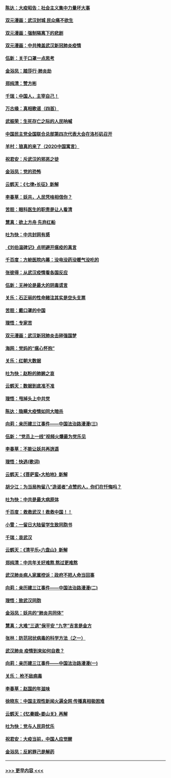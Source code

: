 #### [陈达：大疫昭告：社会主义集中力量坏大事](../pages/nsc993/n11859419.md?t=02112202) 
#### [双元漫画：武汉封城 民众痛不欲生](../pages/nsc993/n11859287.md?t=02112202) 
#### [双元漫画：强制隔离下的悲剧](../pages/nsc993/n11859244.md?t=02112202) 
#### [双元漫画：中共掩盖武汉新冠肺炎疫情](../pages/nsc993/n11858249.md?t=02112202) 
#### [伍新：关于口罩一点思考](../pages/nsc993/n11859195.md?t=02112202) 
#### [金浴凤：踏莎行‧肺炎劫](../pages/nsc993/n11858227.md?t=02112202) 
#### [郑纯清：赞方彬](../pages/nsc993/n11856803.md?t=02112202) 
#### [千瑞；中国人，主宰自己！](../pages/nsc993/n11856793.md?t=02112202) 
#### [万古缘：真相歌谣（四首）](../pages/nsc993/n11856263.md?t=02112202) 
#### [武振荣：生死存亡之际的人民呐喊](../pages/nsc993/n11856256.md?t=02112202) 
#### [中国民主党全国联合总部第四次代表大会在洛杉矶召开](../pages/nsc993/n11856344.md?t=02112202) 
#### [羊村：狼真的来了（2020中国寓言）](../pages/nsc993/n11856229.md?t=02112202) 
#### [祝君安：斥武汉的邪恶之徒](../pages/nsc993/n11855861.md?t=02112202) 
#### [金浴凤：党的恐怖](../pages/nsc993/n11855849.md?t=02112202) 
#### [云鹤天：《七律▪长征》新解](../pages/nsc993/n11855479.md?t=02112202) 
#### [李春草：妖共，人民凭啥相信你？](../pages/nsc993/n11855196.md?t=02112202) 
#### [苦胆：眼科医生的职责是让人看清](../pages/nsc993/n11853840.md?t=02112202) 
#### [慧真：欲上方舟 先弃红船](../pages/nsc993/n11853483.md?t=02112202) 
#### [吐为快：中共封网有感](../pages/nsc993/n11852575.md?t=02112202) 
#### [《刘伯温碑记》点明避开瘟疫的真言](../pages/nsc993/n11852128.md?t=02112202) 
#### [千百度：方舱医院内幕：没电没药没暖气没吃的](../pages/nsc993/n11850211.md?t=02112202) 
#### [张彼得：从武汉疫情看各国反应](../pages/nsc993/n11850102.md?t=02112202) 
#### [伍新：无神论是最大的阴毒谎言](../pages/nsc993/n11846129.md?t=02112202) 
#### [关乐：石正丽的性命赌注其实是空头支票](../pages/nsc993/n11846109.md?t=02112202) 
#### [苦胆：戴口罩的中国](../pages/nsc993/n11845576.md?t=02112202) 
#### [理悟：专家苦](../pages/nsc993/n11845564.md?t=02112202) 
#### [双元漫画：武汉新冠肺炎击碎强国梦](../pages/nsc993/n11843320.md?t=02112202) 
#### [海网：党妈的“瘟心怀抱”](../pages/nsc993/n11840740.md?t=02112202) 
#### [关乐：红朝大数据](../pages/nsc993/n11840675.md?t=02112202) 
#### [吐为快：赵粉的肺腑之哀](../pages/nsc993/n11840618.md?t=02112202) 
#### [云鹤天：数据到底准不准](../pages/nsc993/n11840325.md?t=02112202) 
#### [理悟：甩掉头上中共党](../pages/nsc993/n11838826.md?t=02112202) 
#### [陈达：隐瞒大疫情如同大暗杀](../pages/nsc993/n11838771.md?t=02112202) 
#### [向莉：亲历建三江事件——中国法治路漫漫(三)](../pages/nsc993/n11831825.md?t=02112202) 
#### [伍新：“党员上一线”视频火爆最为党乐见](../pages/nsc993/n11838200.md?t=02112202) 
#### [李春草：不能让妖共再逍遥](../pages/nsc993/n11838102.md?t=02112202) 
#### [理悟：快逃(歌词)](../pages/nsc993/n11838083.md?t=02112202) 
#### [云鹤天：《菩萨蛮▪大柏地》新解](../pages/nsc993/n11838059.md?t=02112202) 
#### [胡少江：为当局拘留八“造谣者”点赞的人，你们在忏悔吗？](../pages/nsc993/n11836801.md?t=02112202) 
#### [吐为快：中共是最大病原体](../pages/nsc993/n11836748.md?t=02112202) 
#### [千百度：救救武汉！救救中国！！](../pages/nsc993/n11836145.md?t=02112202) 
#### [小雪：一留日大陆留学生致同胞书](../pages/nsc993/n11834624.md?t=02112202) 
#### [千瑞：哀武汉](../pages/nsc993/n11833647.md?t=02112202) 
#### [云鹤天：《清平乐▪六盘山》新解](../pages/nsc993/n11833611.md?t=02112202) 
#### [郑纯清：中共年关好难熬 熬过更难熬](../pages/nsc993/n11833489.md?t=02112202) 
#### [武汉肺炎病人家属控诉：政府不把人命当回事](../pages/nsc993/n11833205.md?t=02112202) 
#### [向莉：亲历建三江事件——中国法治路漫漫(二)](../pages/nsc993/n11829102.md?t=02112202) 
#### [理悟：致武汉同胞](../pages/nsc993/n11831522.md?t=02112202) 
#### [金浴凤：妖共的“肺炎共同体”](../pages/nsc993/n11829448.md?t=02112202) 
#### [慧真：大难“三退”保平安 “九字”吉言是金方](../pages/nsc993/n11829501.md?t=02112202) 
#### [张林：防范冠状病毒的科学方法（之一）](../pages/nsc993/n11828618.md?t=02112202) 
#### [武汉肺炎 疫情到来如何自救？](../pages/nsc993/n11827632.md?t=02112202) 
#### [向莉：亲历建三江事件——中国法治路漫漫(一)](../pages/nsc993/n11827190.md?t=02112202) 
#### [关乐： 枪不敌病毒](../pages/nsc993/n11826746.md?t=02112202) 
#### [李春草：赵国的年滋味](../pages/nsc993/n11826321.md?t=02112202) 
#### [徐晓东：中国主观性新闻火遍全网 传播真相极困难](../pages/nsc993/n11826508.md?t=02112202) 
#### [云鹤天：《忆秦娥▪娄山关》再解](../pages/nsc993/n11824682.md?t=02112202) 
#### [吐为快：党与人民异忧乐](../pages/nsc993/n11824660.md?t=02112202) 
#### [祝君安：大疫当前，中国人应觉醒](../pages/nsc993/n11821946.md?t=02112202) 
#### [金浴凤：反躬罪己是解药](../pages/nsc993/n11820280.md?t=02112202) 

----
#### [ >>> 更早内容 <<< ](../indexes/nsc993-earlier.md)
